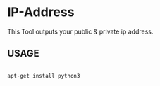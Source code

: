 # IP-Address
This Tool outputs your public &amp; private ip address.

## USAGE
<code>
apt-get install python3
</code>
